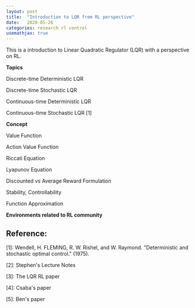 ```yaml
---
layout: post
title:  "Introduction to LQR from RL perspective"
date:   2020-05-26
categories: research rl control
usemathjax: true
---
```


This is a introduction to Linear Quadratic Regulator (LQR) with a perspective on RL.

**Topics**

Discrete-time Deterministic LQR

Discrete-time Stochastic LQR

Continuous-time Deterministic LQR

Continuous-time Stochastic LQR [1]

**Concept**

Value Function

Action Value Function

Riccati Equation

Lyapunov Equation

Discounted vs Average Reward Formulation

Stability, Controllability

Function Approximation

**Environments related to RL community**








## Reference:
[1]: Wendell, H. FLEMING, R. W. Rishel, and W. Raymond. "Deterministic and stochastic optimal control." (1975).

[2]: Stephen's Lecture Notes

[3]: The LQR RL paper

[4]: Csaba's paper

[5]: Ben's paper
